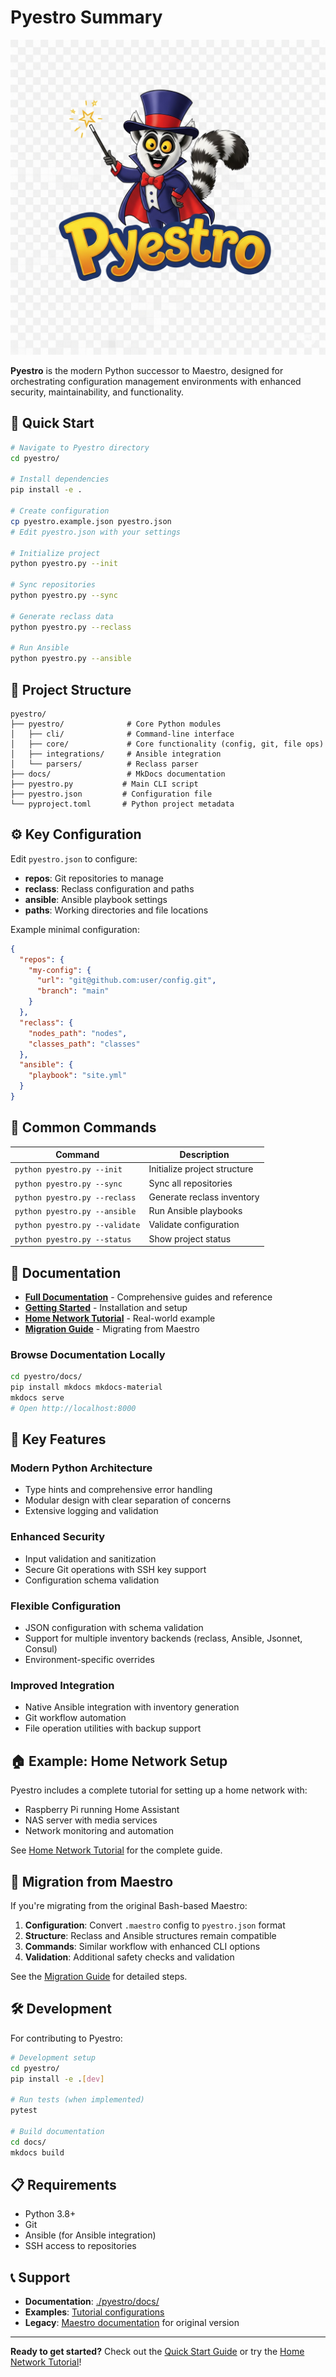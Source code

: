 # Pyestro Summary

![Pyestro Logo](./pyestro/pyestro_logo.png "Pyestro - Modern Python Configuration Management Orchestrator")

**Pyestro** is the modern Python successor to Maestro, designed for orchestrating configuration management environments with enhanced security, maintainability, and functionality.

## 🚀 Quick Start

```bash
# Navigate to Pyestro directory
cd pyestro/

# Install dependencies
pip install -e .

# Create configuration
cp pyestro.example.json pyestro.json
# Edit pyestro.json with your settings

# Initialize project
python pyestro.py --init

# Sync repositories
python pyestro.py --sync

# Generate reclass data
python pyestro.py --reclass

# Run Ansible
python pyestro.py --ansible
```

## 📁 Project Structure

```
pyestro/
├── pyestro/              # Core Python modules
│   ├── cli/              # Command-line interface
│   ├── core/             # Core functionality (config, git, file ops)
│   ├── integrations/     # Ansible integration
│   └── parsers/          # Reclass parser
├── docs/                 # MkDocs documentation
├── pyestro.py           # Main CLI script
├── pyestro.json         # Configuration file
└── pyproject.toml       # Python project metadata
```

## ⚙️ Key Configuration

Edit `pyestro.json` to configure:

- **repos**: Git repositories to manage
- **reclass**: Reclass configuration and paths
- **ansible**: Ansible playbook settings
- **paths**: Working directories and file locations

Example minimal configuration:
```json
{
  "repos": {
    "my-config": {
      "url": "git@github.com:user/config.git",
      "branch": "main"
    }
  },
  "reclass": {
    "nodes_path": "nodes",
    "classes_path": "classes"
  },
  "ansible": {
    "playbook": "site.yml"
  }
}
```

## 🎯 Common Commands

| Command | Description |
|---------|-------------|
| `python pyestro.py --init` | Initialize project structure |
| `python pyestro.py --sync` | Sync all repositories |
| `python pyestro.py --reclass` | Generate reclass inventory |
| `python pyestro.py --ansible` | Run Ansible playbooks |
| `python pyestro.py --validate` | Validate configuration |
| `python pyestro.py --status` | Show project status |

## 📖 Documentation

- **[Full Documentation](./pyestro/docs/)** - Comprehensive guides and reference
- **[Getting Started](./pyestro/docs/docs/getting-started/)** - Installation and setup
- **[Home Network Tutorial](./pyestro/docs/docs/tutorials/home-network-setup.md)** - Real-world example
- **[Migration Guide](./pyestro/docs/docs/reference/migration.md)** - Migrating from Maestro

### Browse Documentation Locally

```bash
cd pyestro/docs/
pip install mkdocs mkdocs-material
mkdocs serve
# Open http://localhost:8000
```

## 🔧 Key Features

### Modern Python Architecture
- Type hints and comprehensive error handling
- Modular design with clear separation of concerns
- Extensive logging and validation

### Enhanced Security
- Input validation and sanitization
- Secure Git operations with SSH key support
- Configuration schema validation

### Flexible Configuration
- JSON configuration with schema validation
- Support for multiple inventory backends (reclass, Ansible, Jsonnet, Consul)
- Environment-specific overrides

### Improved Integration
- Native Ansible integration with inventory generation
- Git workflow automation
- File operation utilities with backup support

## 🏠 Example: Home Network Setup

Pyestro includes a complete tutorial for setting up a home network with:
- Raspberry Pi running Home Assistant
- NAS server with media services
- Network monitoring and automation

See [Home Network Tutorial](./pyestro/docs/docs/tutorials/home-network-setup.md) for the complete guide.

## 🔄 Migration from Maestro

If you're migrating from the original Bash-based Maestro:

1. **Configuration**: Convert `.maestro` config to `pyestro.json` format
2. **Structure**: Reclass and Ansible structures remain compatible
3. **Commands**: Similar workflow with enhanced CLI options
4. **Validation**: Additional safety checks and validation

See the [Migration Guide](./pyestro/docs/docs/reference/migration.md) for detailed steps.

## 🛠️ Development

For contributing to Pyestro:

```bash
# Development setup
cd pyestro/
pip install -e .[dev]

# Run tests (when implemented)
pytest

# Build documentation
cd docs/
mkdocs build
```

## 📋 Requirements

- Python 3.8+
- Git
- Ansible (for Ansible integration)
- SSH access to repositories

## 📞 Support

- **Documentation**: [./pyestro/docs/](./pyestro/docs/)
- **Examples**: [Tutorial configurations](./pyestro/docs/docs/tutorials/)
- **Legacy**: [Maestro documentation](./README.md) for original version

---

**Ready to get started?** Check out the [Quick Start Guide](./pyestro/docs/docs/getting-started/quickstart.md) or try the [Home Network Tutorial](./pyestro/docs/docs/tutorials/home-network-setup.md)!
